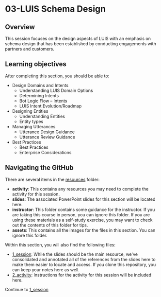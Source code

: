 # 03-LUIS Schema Design

## Overview
This session focuses on the design aspects of LUIS with an emphasis on schema design that has been established by conducting engagements with partners and customers. 

## Learning objectives
After completing this section, you should be able to:

* Design Domains and Intents
    * Understanding LUIS Domain Options
    * Determining Intents
    * Bot Logic Flow – Intents
    * LUIS Intent Evolution/Roadmap
* Designing Entities
    * Understanding Entities
    * Entity types
* Managing Utterances
    * Utterance Design Guidance
    * Utterance Review Guidance
* Best Practices
    * Best Practices
    * Enterprise Considerations

## Navigating the GitHub
There are several items in the [resources](./resources) folder:
* **activity**: This contains any resources you may need to complete the activity for this session.
* **slides**: The associated PowerPoint slides for this section will be located here.
* **instructor**: This folder contains some guidance for the instructor. If you are taking this course in person, you can ignore this folder. If you are using these materials as a self-study exercise, you may want to check out the contents of this folder for tips.
* **assets**: This contains all the images for the files in this section. You can ignore this folder.


Within this section, you will also find the following files:
* [1_session](./1_session.ipynb): While the slides should be the main resource, we've consolidated and annotated all of the references from the slides here to make them easier to locate and access. If you clone this repository, you can keep your notes here as well.
* [2_activity](./2_activity.md): Instructions for the activity for this session will be included here.

Continue to [1_session](./1_session.md)
